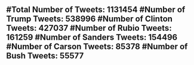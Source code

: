 #Total Number of Tweets: 1131454 
#Number of Trump Tweets: 538996
#Number of Clinton Tweets: 427037
#Number of Rubio Tweets: 161259
#Number of Sanders Tweets: 154496
#Number of Carson Tweets: 85378
#Number of Bush Tweets: 55577
---
